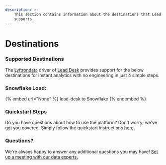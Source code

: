 ```yaml
---
description: >-
    This section contains information about the destinations that Lead Desk
    supports.
---
```


# Destinations

### Supported Destinations

The [Lyftrondata](https://www.lyftrondata.com/) driver of [Lead Desk](None) provides support for the below destinations for instant analytics with no engineering in just 4 simple steps.

### Snowflake Load:

{% embed url="None" %}
lead-desk to Snowflake
{% endembed %}

### Quickstart Steps

Do you have questions about how to use the platform? Don't worry; we've got you covered. Simply follow the quickstart instructions [here](README.md).

### Questions? <a href="#questions" id="questions"></a>

We're always happy to answer any additional questions you may have! [Set up a meeting with our data experts.](https://www.lyftrondata.com/book-a-meeting/)
